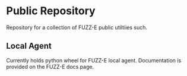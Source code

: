 # Public Repository
Repository for a collection of FUZZ-E public utiltiies such.

## Local Agent
Currently holds python wheel for FUZZ-E local agent. Documentation is provided on the FUZZ-E docs page.
